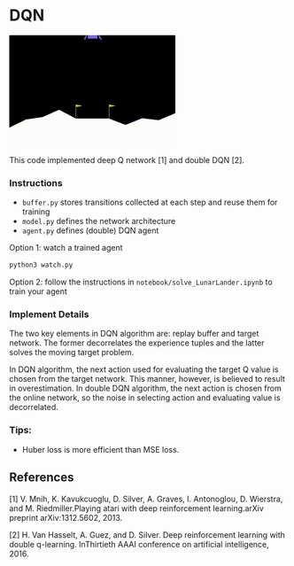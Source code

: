 # DQN

![Trained Agent](video/LunarLander.gif)

This code implemented deep Q network [1] and double DQN [2].

### Instructions
* `buffer.py` stores transitions collected at each step and reuse them for training
* `model.py` defines the network architecture
* `agent.py` defines (double) DQN agent

Option 1: watch a trained agent
```python
python3 watch.py
```
Option 2: follow the instructions in `notebook/solve_LunarLander.ipynb` to train your agent

### Implement Details
The two key elements in DQN algorithm are: replay buffer and target network. The former decorrelates the experience tuples and the latter solves the moving target problem.

In DQN algorithm, the next action used for evaluating the target Q value is chosen from the target network. This manner, however, is believed to result in overestimation. In double DQN algorithm, the next action is chosen from the online network, so the noise in selecting action and evaluating value is decorrelated.


### Tips:
* Huber loss is more efficient than MSE loss.

## References
[1] V.  Mnih,  K.  Kavukcuoglu,  D.  Silver,  A.  Graves,  I.  Antonoglou,  D.  Wierstra,  and  M.  Riedmiller.Playing atari with deep reinforcement learning.arXiv preprint arXiv:1312.5602, 2013.

[2] H. Van Hasselt,  A. Guez,  and D. Silver.  Deep reinforcement learning with double q-learning.  InThirtieth AAAI conference on artificial intelligence, 2016.

